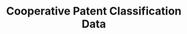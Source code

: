 ---
layout: default
bigquery: https://console.cloud.google.com/bigquery?p=patents-public-data&d=cpc&page=dataset
citation: '“Cooperative Patent Classification” by the EPO and USPTO, for public use. '
contributors: EPO, USPTO
cost: None
description: Cooperative Patent Classification Data contains the scheme and definitions
  of the Cooperative Patent Classification system for classifying patent documents.
  The CPC is the result of a partnership between the EPO and the USPTO in their joint
  effort to develop a common, internationally compatible classification system for
  technical documents, in particular patent publications, which will be used by both
  offices in the patent granting process
documentation: https://www.cooperativepatentclassification.org/cpcSchemeAndDefinitions
last_edit: Mon, 04 Apr 2022 19:07:06 GMT
location: https://www.cooperativepatentclassification.org/index
maintained_by: USPTO, EPO
schema_fields: '[''parents'', ''children'', ''symbol'', ''definition'', ''not_allocatable'',
  ''breakdownCode'', ''residual_references'', ''residualReferences'', ''limiting_references'',
  ''informative_references'', ''title_full'', ''breakdown_code'', ''glossary'', ''limitingReferences'',
  ''additional_only'', ''synonyms'', ''ipcConcordant'', ''ipc_concordant'', ''sizeCache'',
  ''title_part'', ''status'', ''application_references'', ''child_groups'', ''applicationReferences'',
  ''date_revised'', ''dateRevised'', ''titlePart'', ''notAllocatable'', ''informativeReferences'',
  ''childGroups'', ''level'', ''titleFull'']'
shortname: cooperative_patent_classification
tags:
- patents
- science
title: Cooperative Patent Classification Data
uuid: 984374a7-16e9-4b35-9445-458daceb01bf
---